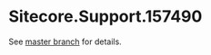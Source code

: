 # Sitecore.Support.157490

See [master branch](https://github.com/sitecoresupport/Sitecore.Support.157490) for details.